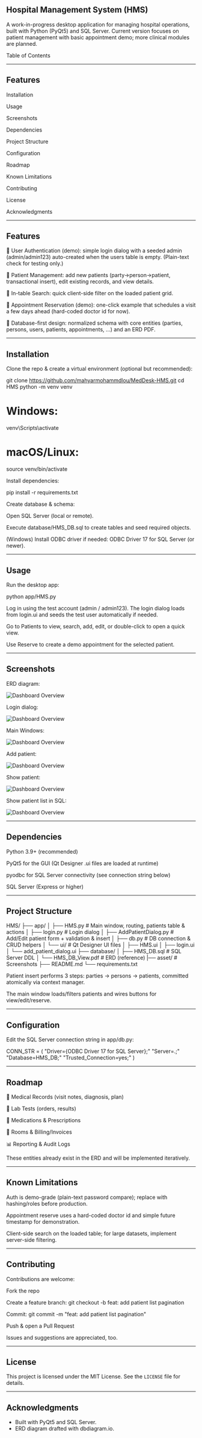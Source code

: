 ## Hospital Management System (HMS)

A work-in-progress desktop application for managing hospital operations, built with Python (PyQt5) and SQL Server.
Current version focuses on patient management with basic appointment demo; more clinical modules are planned.

Table of Contents

---

## Features

Installation

Usage

Screenshots

Dependencies

Project Structure

Configuration

Roadmap

Known Limitations

Contributing

License

Acknowledgments

---

## Features

🔑 User Authentication (demo): simple login dialog with a seeded admin (admin/admin123) auto-created when the users table is empty. (Plain-text check for testing only.)

👤 Patient Management: add new patients (party→person→patient, transactional insert), edit existing records, and view details.

🔎 In-table Search: quick client-side filter on the loaded patient grid.

📅 Appointment Reservation (demo): one-click example that schedules a visit a few days ahead (hard-coded doctor id for now).

🧱 Database-first design: normalized schema with core entities (parties, persons, users, patients, appointments, …) and an ERD PDF.

---

## Installation

Clone the repo & create a virtual environment (optional but recommended):

git clone https://github.com/mahyarmohammdlou/MedDesk-HMS.git
cd HMS
python -m venv venv
# Windows:
venv\Scripts\activate
# macOS/Linux:
source venv/bin/activate


Install dependencies:

pip install -r requirements.txt


Create database & schema:

Open SQL Server (local or remote).

Execute database/HMS_DB.sql to create tables and seed required objects.

(Windows) Install ODBC driver if needed: ODBC Driver 17 for SQL Server (or newer).

---

## Usage

Run the desktop app:

python app/HMS.py


Log in using the test account (admin / admin123). The login dialog loads from login.ui and seeds the test user automatically if needed.

Go to Patients to view, search, add, edit, or double-click to open a quick view.

Use Reserve to create a demo appointment for the selected patient.

---

## Screenshots

ERD diagram:

![Dashboard Overview](asset/HMS_DB_View.png)

Login dialog:

![Dashboard Overview](asset/login.png)

Main Windows:

![Dashboard Overview](asset/overview.png)

Add patient:

![Dashboard Overview](asset/add.png)

Show patient:

![Dashboard Overview](asset/show.png)

Show patient list in SQL:

![Dashboard Overview](asset/sql_query.png)

---

## Dependencies

Python 3.9+ (recommended)

PyQt5 for the GUI (Qt Designer .ui files are loaded at runtime)

pyodbc for SQL Server connectivity (see connection string below)

SQL Server (Express or higher)

---

## Project Structure
HMS/
├── app/
│   ├── HMS.py                 # Main window, routing, patients table & actions
│   ├── login.py               # Login dialog 
│   ├── AddPatientDialog.py    # Add/Edit patient form + validation & insert
│   ├── db.py                  # DB connection & CRUD helpers 
│   └── ui/                    # Qt Designer UI files
│       ├── HMS.ui
│       ├── login.ui
│       └── add_patient_dialog.ui
├── database/
│   ├── HMS_DB.sql             # SQL Server DDL
│   └── HMS_DB_View.pdf        # ERD (reference)
|── asset/                # Screenshots 
├── README.md
└── requirements.txt


Patient insert performs 3 steps: parties → persons → patients, committed atomically via context manager.

The main window loads/filters patients and wires buttons for view/edit/reserve.

--- 

## Configuration

Edit the SQL Server connection string in app/db.py:

CONN_STR = (
    "Driver={ODBC Driver 17 for SQL Server};"
    "Server=.;"
    "Database=HMS_DB;"
    "Trusted_Connection=yes;"
)


---

## Roadmap

📝 Medical Records (visit notes, diagnosis, plan)

🧪 Lab Tests (orders, results)

💊 Medications & Prescriptions

🏨 Rooms & Billing/Invoices

📊 Reporting & Audit Logs

These entities already exist in the ERD and will be implemented iteratively.

---

## Known Limitations

Auth is demo-grade (plain-text password compare); replace with hashing/roles before production.

Appointment reserve uses a hard-coded doctor id and simple future timestamp for demonstration.

Client-side search on the loaded table; for large datasets, implement server-side filtering.

---

## Contributing

Contributions are welcome:

Fork the repo

Create a feature branch: git checkout -b feat: add patient list pagination

Commit: git commit -m "feat: add patient list pagination"

Push & open a Pull Request

Issues and suggestions are appreciated, too.

---

## License

This project is licensed under the MIT License. See the `LICENSE` file for details.

---

## Acknowledgments

* Built with PyQt5 and SQL Server.
* ERD diagram drafted with dbdiagram.io.
